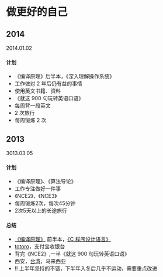 # 做更好的自己

## 2014

2014.01.02

#### 计划

- 《编译原理》后半本，《深入理解操作系统》
- 工作做对 2 年后仍有益的事情
- 使用英文书籍、资料
- 《就这 900 句玩转英语口语》
- 每周背一段英文
- 2 次旅行
- 每周锻炼 2 次

## 2013

3013.03.05

#### 计划

- 《编译原理》、《算法导论》
- 工作专注做好一件事
- 《NCE2》、《NCE3》
- 每周锻炼2次，每次45分钟
- 2次5天以上的长途旅行

#### 总结

- [《编译原理》](https://github.com/fool2fish/dragon-book-exercise-answers) 前半本，[《C 程序设计语言》](https://github.com/fool2fish/the-c-programming-language-exercise-answers)
- [totoro](http://totorojs.org)，支付宝收银台
- 背完《NCE2》,一半《就这 900 句玩转英语口语》
- 西安，[台湾](https://github.com/fool2fish/blog/issues/2)，马来西亚
- !! 上半年坚持的不错，下半年入冬后几乎不运动，需要重点改进
